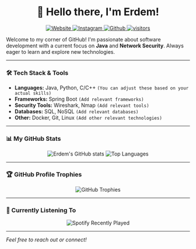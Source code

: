 <h1 align="center">👋 Hello there, I'm Erdem!</h1>

<p align="center">
  <a href="https://www.erdemcalikoglu.com/" target="_blank">
    <img src="https://img.shields.io/badge/website-000000?style=for-the-badge&logo=About.me&logoColor=white" alt="Website">
  </a>
  <a href="https://www.instagram.com/dobrodetell/" target="_blank">
    <img src="https://img.shields.io/badge/Instagram-E4405F?style=for-the-badge&logo=instagram&logoColor=white" alt="Instagram">
  </a>
  <a href="https://github.com/xassasinsoulx" target="_blank">
    <img src="https://img.shields.io/badge/-Github-232323?style=for-the-badge&logo=Github&logoColor=white" alt="Github">
  </a>
  <a href="https://visitor-badge.laobi.icu/badge?page_id=xassasinsoulx">
     <img src="https://visitor-badge.laobi.icu/badge?page_id=xassasinsoulx" alt="visitors"/>
   </a>
</p>

Welcome to my corner of GitHub! I'm passionate about software development with a current focus on **Java** and **Network Security**. Always eager to learn and explore new technologies.

---

### 🛠️ Tech Stack & Tools

*   **Languages:** Java, Python, C/C++ `(You can adjust these based on your actual skills)`
*   **Frameworks:** Spring Boot `(Add relevant frameworks)`
*   **Security Tools:** Wireshark, Nmap `(Add relevant tools)`
*   **Databases:** SQL, NoSQL `(Add relevant databases)`
*   **Other:** Docker, Git, Linux `(Add other relevant technologies)`

---

### 📊 My GitHub Stats

<p align="center">
  <img src="https://github-stats-xassasinsoulx.vercel.app/api?username=xassasinsoulx&count_private=true&show_icons=true&theme=radical&include_all_commits=true&card_width=450px" alt="Erdem's GitHub stats" />
  <img src="https://github-stats-xassasinsoulx.vercel.app/api/top-langs/?username=xassasinsoulx&layout=compact&theme=dark&langs_count=8&card_width=300px" alt="Top Languages" />
</p>

---

### 🏆 GitHub Profile Trophies

<p align="center">
  <img src="https://github-profile-trophy.vercel.app/?username=xassasinsoulx&theme=radical&row=1&column=7&margin-w=15&margin-h=15" alt="GitHub Trophies" />
</p>

---

### 🎵 Currently Listening To

<p align="center">
  <img src="https://spotify-recently-played-readme.vercel.app/api?user=xassasinsoulx&unique=yes&width=800px&count=5" alt="Spotify Recently Played" />
</p>

---

*Feel free to reach out or connect!*
